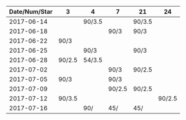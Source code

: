 Date/Num/Star   |  3     |  4     | 7      | 21     | 24
----------------|--------|--------|--------|--------|--------
2017-06-14      |        | 90/3.5 |        | 90/3.5 |
2017-06-18      |        |        | 90/3   | 90/3   |
2017-06-22      | 90/3   |        |        |        |
2017-06-25      |        | 90/3   |        | 90/3   |
2017-06-28      | 90/2.5 | 54/3.5 |        |        |
2017-07-02      |        |        | 90/3   | 90/2.5 |
2017-07-05      | 90/3   |        | 90/3   |        |
2017-07-09      |        |        | 90/2.5 | 90/2.5 |
2017-07-12      | 90/3.5 |        |        |        | 90/2.5
2017-07-16      |        | 90/    | 45/    | 45/    | 
